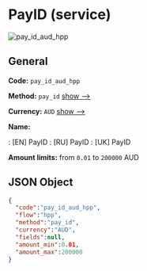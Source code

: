 
# PayID (service) 
![pay_id_aud_hpp](https://static.openfintech.io/payment_methods/pay_id_aud_hpp/logo.svg?w=400&c=v0.59.26#w200)  

## General 
 
**Code:** `pay_id_aud_hpp` 
 
**Method:** `pay_id` 
 [show -->](/payment-methods/pay_id/) 
 
**Currency:** `AUD` [show -->](/currencies/AUD/) 
 
**Name:** 
 
:	[EN] PayID 
:	[RU] PayID 
:	[UK] PayID 
 
**Amount limits:** from `0.01` to `200000` AUD 

## JSON Object 

```json
{
  "code":"pay_id_aud_hpp",
  "flow":"hpp",
  "method":"pay_id",
  "currency":"AUD",
  "fields":null,
  "amount_min":0.01,
  "amount_max":200000
}
```  
